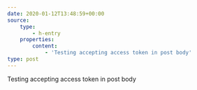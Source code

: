 ```yaml
---
date: 2020-01-12T13:48:59+00:00
source:
    type:
        - h-entry
    properties:
        content:
            - 'Testing accepting access token in post body'
type: post
---
```

Testing accepting access token in post body
